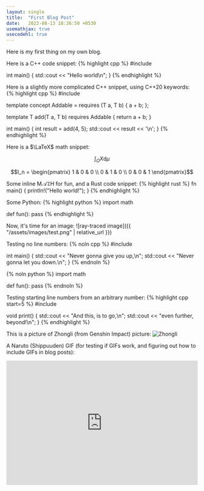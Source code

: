 ```yaml
---
layout: single 
title:  "First Blog Post"
date:   2022-08-13 18:36:50 +0530
usemathjax: true
usecodehl: true
---
```


Here is my first thing on my own blog.


Here is a C++ code snippet:
{% highlight cpp %}
#include <iostream>

int main() {
	std::cout << "Hello world\n";
}
{% endhighlight %}

Here is a slightly more complicated C++ snippet, using C++20 keywords:
{% highlight cpp %}
#include <iostream>

template <typename T>
concept Addable = requires (T a, T b) {
	a + b;
};

template <typename T>
T add(T a, T b) requires Addable<T> {
	return a + b;
}

int main() {
	int result = add(4, 5);
	std::cout << result << '\n';
}
{% endhighlight %}

Here is a $\LaTeX$ math snippet:

$$\int_\Omega X\mathrm{d}\mu$$

$$I_n = \begin{pmatrix} 1 & 0 & 0 \\ 0 & 1 & 0 \\ 0 & 0 & 1 \end{pmatrix}$$

Some inline $\mathrm{M}\mathcal{A}\mathfrak{T}\mathsf{H}$ for fun, and a Rust code snippet:
{% highlight rust %}
fn main() {
	println!("Hello world!");
}
{% endhighlight %}

Some Python:
{% highlight python %}
import math

def fun():
	pass
{% endhighlight %}

Now, it's time for an image:
![ray-traced image]({{ "/assets/images/test.png" | relative_url }})

Testing no line numbers:
{% noln cpp %}
#include <iostream>

int main() {
	std::cout << "Never gonna give you up,\n";
	std::cout << "Never gonna let you down.\n";
}
{% endnoln %}

{% noln python %}
import math

def fun():
	pass
{% endnoln %}

Testing starting line numbers from an arbitrary number:
{% highlight cpp start=5 %}
#include <iostream>

void print() {
	std::cout << "And this, is to go,\n";
	std::cout << "even further, beyond!\n";
}
{% endhighlight %}

This is a picture of Zhongli (from Genshin Impact) picture:
![Zhongli](https://static.wikia.nocookie.net/gensin-impact/images/c/c4/Character_Zhongli_Full_Wish.png/)

A Naruto (Shippuuden) GIF (for testing if GIFs work, and figuring out how to include GIFs in blog posts):
<div style='position:relative; padding-bottom:calc(56.25% + 44px)'><iframe src='https://gfycat.com/ifr/search/EarnestMeanKingbird?controls=0&hd=1' frameborder='0' scrolling='no' width='100%' height='100%' style='position:absolute;top:0;left:0;' allowfullscreen title="Naruto vs. Sasuke v2"></iframe></div>

